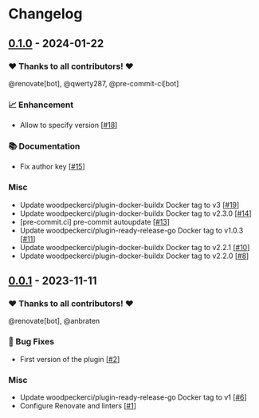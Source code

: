 # Changelog

## [0.1.0](https://github.com/woodpecker-ci/plugin-prettier/releases/tag/0.1.0) - 2024-01-22

### ❤️ Thanks to all contributors! ❤️

@renovate[bot], @qwerty287, @pre-commit-ci[bot]

### 📈 Enhancement

- Allow to specify version [[#18](https://github.com/woodpecker-ci/plugin-prettier/pull/18)]

### 📚 Documentation

- Fix author key [[#15](https://github.com/woodpecker-ci/plugin-prettier/pull/15)]

### Misc

- Update woodpeckerci/plugin-docker-buildx Docker tag to v3 [[#19](https://github.com/woodpecker-ci/plugin-prettier/pull/19)]
- Update woodpeckerci/plugin-docker-buildx Docker tag to v2.3.0 [[#14](https://github.com/woodpecker-ci/plugin-prettier/pull/14)]
- [pre-commit.ci] pre-commit autoupdate [[#13](https://github.com/woodpecker-ci/plugin-prettier/pull/13)]
- Update woodpeckerci/plugin-ready-release-go Docker tag to v1.0.3 [[#11](https://github.com/woodpecker-ci/plugin-prettier/pull/11)]
- Update woodpeckerci/plugin-docker-buildx Docker tag to v2.2.1 [[#10](https://github.com/woodpecker-ci/plugin-prettier/pull/10)]
- Update woodpeckerci/plugin-docker-buildx Docker tag to v2.2.0 [[#8](https://github.com/woodpecker-ci/plugin-prettier/pull/8)]

## [0.0.1](https://github.com/woodpecker-ci/plugin-prettier/releases/tag/0.0.1) - 2023-11-11

### ❤️ Thanks to all contributors! ❤️

@renovate[bot], @anbraten

### 🐛 Bug Fixes

- First version of the plugin [[#2](https://github.com/woodpecker-ci/plugin-prettier/pull/2)]

### Misc

- Update woodpeckerci/plugin-ready-release-go Docker tag to v1 [[#6](https://github.com/woodpecker-ci/plugin-prettier/pull/6)]
- Configure Renovate and linters [[#1](https://github.com/woodpecker-ci/plugin-prettier/pull/1)]

